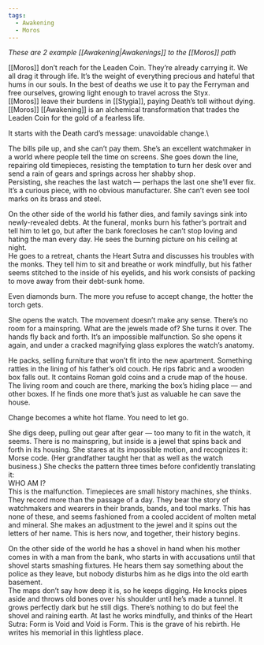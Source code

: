 ```yaml
---
tags:
  - Awakening
  - Moros
---
```

_These are 2 example [[Awakening|Awakenings]] to the [[Moros]] path_

[[Moros]] don’t reach for the Leaden Coin. They’re already carrying it. We all drag it through life. It’s the weight of everything precious and hateful that hums in our souls. In the best of deaths we use it to pay the Ferryman and free ourselves, growing light enough to travel across the Styx.\
[[Moros]] leave their burdens in [[Stygia]], paying Death’s toll without dying. [[Moros]] [[Awakening]] is an alchemical transformation that trades the Leaden Coin for the gold of a fearless life.

It starts with the Death card’s message: unavoidable change.\

The bills pile up, and she can’t pay them. She’s an excellent watchmaker in a world where people tell the time on screens. She goes down the line, repairing old timepieces, resisting the temptation to turn her desk over and send a rain of gears and springs across her shabby shop.\
Persisting, she reaches the last watch — perhaps the last one she’ll ever fix. It’s a curious piece, with no obvious manufacturer. She can’t even see tool marks on its brass and steel.

On the other side of the world his father dies, and family savings sink into newly-revealed debts. At the funeral, monks burn his father’s portrait and tell him to let go, but after the bank forecloses he can’t stop loving and hating the man every day. He sees the burning picture on his ceiling at night.\
He goes to a retreat, chants the Heart Sutra and discusses his troubles with the monks. They tell him to sit and breathe or work mindfully, but his father seems stitched to the inside of his eyelids, and his work consists of packing to move away from their debt-sunk home.

Even diamonds burn. The more you refuse to accept change, the hotter the torch gets.

She opens the watch. The movement doesn’t make any sense. There’s no room for a mainspring. What are the jewels made of? She turns it over. The hands fly back and forth. It’s an impossible malfunction. So she opens it again, and under a cracked magnifying glass explores the watch’s anatomy.

He packs, selling furniture that won’t fit into the new apartment. Something rattles in the lining of his father’s old couch. He rips fabric and a wooden box falls out. It contains Roman gold coins and a crude map of the house. The living room and couch are there, marking the box’s hiding place — and other boxes. If he finds one more that’s just as valuable he can save the house.

Change becomes a white hot flame. You need to let go.

She digs deep, pulling out gear after gear — too many to fit in the watch, it seems. There is no mainspring, but inside is a jewel that spins back and forth in its housing. She stares at its impossible motion, and recognizes it: Morse code. (Her grandfather taught her that as well as the watch business.) She checks the pattern three times before confidently translating it:\
WHO AM I?\
This is the malfunction. Timepieces are small history machines, she thinks. They record more than the passage of a day. They bear the story of watchmakers and wearers in their brands, bands, and tool marks. This has none of these, and seems fashioned from a cooled accident of molten metal and mineral. She makes an adjustment to the jewel and it spins out the letters of her name. This is hers now, and together, their history begins.

On the other side of the world he has a shovel in hand when his mother comes in with a man from the bank, who starts in with accusations until that shovel starts smashing fixtures. He hears them say something about the police as they leave, but nobody disturbs him as he digs into the old earth basement.\
The maps don’t say how deep it is, so he keeps digging. He knocks pipes aside and throws old bones over his shoulder until he’s made a tunnel. It grows perfectly dark but he still digs. There’s nothing to do but feel the shovel and raining earth. At last he works mindfully, and thinks of the Heart Sutra: Form is Void and Void is Form. This is the grave of his rebirth. He writes his memorial in this lightless place.